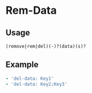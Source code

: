 # Rem-Data

## Usage

```text
(remove|rem|del)(-)?(data)(s)?
```

## Example

```yaml
- 'del-data: Key1'
- 'del-data: Key2;Key3'
```

